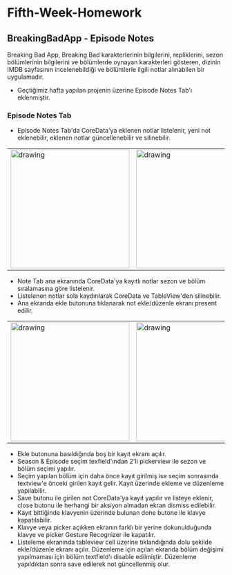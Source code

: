 
# Fifth-Week-Homework

## BreakingBadApp - Episode Notes
Breaking Bad App, Breaking Bad karakterlerinin bilgilerini, repliklerini, sezon bölümlerinin bilgilerini ve bölümlerde oynayan karakterleri gösteren, dizinin IMDB sayfasının incelenebildiği ve bölümlerle ilgili notlar alınabilen bir uygulamadır.
- Geçtiğimiz hafta yapılan projenin üzerine Episode Notes Tab'ı eklenmiştir.

### Episode Notes Tab

- Episode Notes Tab'da CoreData'ya eklenen notlar listelenir, yeni not eklenebilir, eklenen notlar güncellenebilir ve silinebilir.

<div align="center">
<table>
<tr>
<td><img src="https://user-images.githubusercontent.com/96587699/205512153-238dd1e9-eda1-4423-a8b8-ecd02e9e7e3f.png" alt="drawing" width="275"/></td>  
<td><img src="https://user-images.githubusercontent.com/96587699/205512162-1ef8ecbf-1390-4d3d-b0b1-7afa07a1d22b.png" alt="drawing" width="275"/></td>  
</td>  
</tr>
</table>
</div>

- Note Tab ana ekranında CoreData'ya kayıtlı notlar sezon ve bölüm sıralamasına göre listelenir.
- Listelenen notlar sola kaydırılarak CoreData ve TableView'den silinebilir.
- Ana ekranda ekle butonuna tıklanarak not ekle/düzenle ekranı present edilir.

<div align="center">
<table>
<tr>
<td><img src="https://user-images.githubusercontent.com/96587699/205512164-0df1be8a-a6da-47db-b263-16edcb228ddc.png" alt="drawing" width="275
"/></td>  
<td><img src="https://user-images.githubusercontent.com/96587699/205512158-f8350279-e73a-45dd-b75d-5bfdd5a3e142.png" alt="drawing" width="275
"/></td>  
<td><img src="https://user-images.githubusercontent.com/96587699/205512160-cb05f72b-6a00-4a88-ba4e-80073e009b23.png" alt="drawing" width="275
"/></td>  
</tr>
</table>
</div>

- Ekle butonuna basıldığında boş bir kayıt ekranı açılır.
- Season & Episode seçim texfield'ından 2'li pickerview ile sezon ve bölüm seçimi yapılır.
- Seçim yapılan bölüm için daha önce kayıt girilmiş ise seçim sonrasında textview'e önceki girilen kayıt gelir. Kayıt üzerinde ekleme ve düzenleme yapılabilir.
- Save butonu ile girilen not CoreData'ya kayıt yapılır ve listeye eklenir, close butonu ile herhangi bir aksiyon almadan ekran dismiss edilebilir.
- Kayıt bittiğinde klavyenin üzerinde bulunan done butone ile klavye kapatılabilir.
- Klavye veya picker açıkken ekranın farklı bir yerine dokunulduğunda klavye ve picker Gesture Recognizer ile kapatılır.
- Listeleme ekranında tableview cell üzerine tıklandığında dolu şekilde ekle/düzenle ekranı açılır. Düzenleme için açılan ekranda bölüm değişimi yapılmaması için bölüm textfield'ı disable edilmiştir. Düzenleme yapıldıktan sonra save edilerek not güncellenmiş olur.
